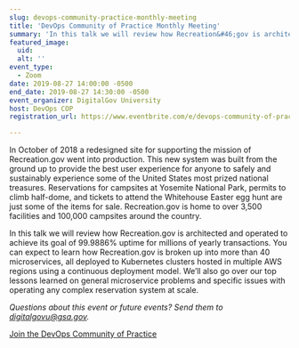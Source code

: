 ```yaml
---
slug: devops-community-practice-monthly-meeting
title: 'DevOps Community of Practice Monthly Meeting'
summary: 'In this talk we will review how Recreation&#46;gov is architected and operated to achieve its goal of 99&#46;9886&#37; uptime for millions of yearly transactions&#46;'
featured_image: 
  uid: 
  alt: ''
event_type: 
  - Zoom
date: 2019-08-27 14:00:00 -0500
end_date: 2019-08-27 14:30:00 -0500
event_organizer: DigitalGov University
host: DevOps COP
registration_url: https://www.eventbrite.com/e/devops-community-of-practice-monthly-meeting-registration-69450501319

---
```

In October of 2018 a redesigned site for supporting the mission of Recreation.gov went into production. This new system was built from the ground up to provide the best user experience for anyone to safely and sustainably experience some of the United States most prized national treasures. Reservations for campsites at Yosemite National Park, permits to climb half-dome, and tickets to attend the Whitehouse Easter egg hunt are just some of the items for sale. Recreation.gov is home to over 3,500 facilities and 100,000 campsites around the country.
 
In this talk we will review how Recreation.gov is architected and operated to achieve its goal of 99.9886% uptime for millions of yearly transactions. You can expect to learn how Recreation.gov is broken up into more than 40 microservices, all deployed to Kubernetes clusters hosted in multiple AWS regions using a continuous deployment model. We’ll also go over our top lessons learned on general microservice problems and specific issues with operating any complex reservation system at scale.

_Questions about this event or future events? Send them to [digitalgovu@gsa.gov](mailto:digitalgovu@gsa.gov)._ 

[Join the DevOps Community of Practice](https://digital.gov/communities/devops/) 
